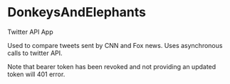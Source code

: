 # DonkeysAndElephants
Twitter API App

Used to compare tweets sent by CNN and Fox news. 
Uses asynchronous calls to twitter API.  

Note that bearer token has been revoked and not providing an updated token will 401 error. 

